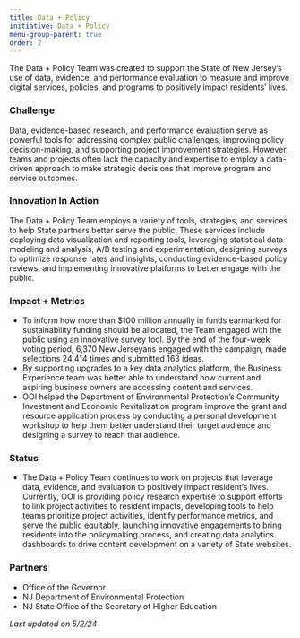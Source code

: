 ```yaml
---
title: Data + Policy
initiative: Data + Policy
menu-group-parent: true
order: 2
---
```


The Data + Policy Team was created to support the State of New Jersey’s use of data, evidence, and performance evaluation to measure and improve digital services, policies, and programs to positively impact residents’ lives.

### Challenge

Data, evidence-based research, and performance evaluation serve as powerful tools for addressing complex public challenges, improving policy decision-making, and supporting project improvement strategies. However, teams and projects often lack the capacity and expertise to employ a data-driven approach to make strategic decisions that improve program and service outcomes.

### Innovation In Action

The Data + Policy Team employs a variety of tools, strategies, and services to help State partners better serve the public. These services include deploying data visualization and reporting tools, leveraging statistical data modeling and analysis, A/B testing and experimentation, designing surveys to optimize response rates and insights, conducting evidence-based policy reviews, and implementing innovative platforms to better engage with the public.

### Impact + Metrics

-   To inform how more than $100 million annually in funds earmarked for sustainability funding should be allocated, the Team engaged with the public using an innovative survey tool. By the end of the four-week voting period, 6,370 New Jerseyans engaged with the campaign, made selections 24,414 times and submitted 163 ideas.
-   By supporting upgrades to a key data analytics platform, the Business Experience team was better able to understand how current and aspiring business owners are accessing content and services.
-   OOI helped the Department of Environmental Protection’s Community Investment and Economic Revitalization program improve the grant and resource application process by conducting a personal development workshop to help them better understand their target audience and designing a survey to reach that audience.  

### Status

-   The Data + Policy Team continues to work on projects that leverage data, evidence, and evaluation to positively impact resident’s lives. Currently, OOI is providing policy research expertise to support efforts to link project activities to resident impacts, developing tools to help teams prioritize project activities, identify performance metrics, and serve the public equitably, launching innovative engagements to bring residents into the policymaking process, and creating data analytics dashboards to drive content development on a variety of State websites. 

### Partners

-   Office of the Governor
-   NJ Department of Environmental Protection
-   NJ State Office of the Secretary of Higher Education


*Last updated on 5/2/24*
